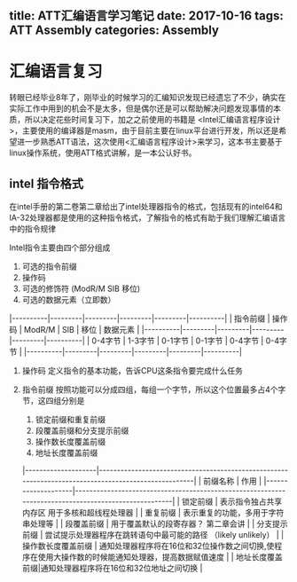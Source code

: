 title: ATT汇编语言学习笔记
date: 2017-10-16
tags: ATT Assembly
categories: Assembly
---

# 汇编语言复习
  转眼已经毕业8年了，刚毕业的时候学习的汇编知识发现已经遗忘了不少，确实在实际工作中用到的机会不是太多，但是偶尔还是可以帮助解决问题发现事情的本质，所以决定花些时间复习下，加之之前使用的书籍是 <Intel汇编语言程序设计>，主要使用的编译器是masm，由于目前主要在linux平台进行开发，所以还是希望进一步熟悉ATT语法，这次使用<汇编语言程序设计>来学习，这本书主要基于linux操作系统，使用ATT格式讲解，是一本公认好书。
  
  
## intel 指令格式
在intel手册的第二卷第二章给出了intel处理器指令的格式，包括现有的intel64和IA-32处理器都是使用的这种指令格式，了解指令的格式有助于我们理解汇编语言中的指令规律

Intel指令主要由四个部分组成
1. 可选的指令前缀
2. 操作码
3. 可选的修饰符 (ModR/M SIB 移位)
4. 可选的数据元素（立即数）

|----------|---------|---------|---------|---------|----------|
| 指令前缀 | 操作码  | ModR/M  | SIB     | 移位    | 数据元素 |
|----------|---------|---------|---------|---------|----------|
| 0-4字节  | 1-3字节 | 0-1字节 | 0-1字节 | 0-4字节 | 0-4字节  |
|----------|---------|---------|---------|---------|----------|

1. 操作码
    定义指令的基本功能，告诉CPU这条指令要完成什么任务

2. 指令前缀
    按照功能可以分成四组，每组一个字节，所以这个位置最多占4个字节，这四组分别是
    1. 锁定前缀和重复前缀
    2. 段覆盖前缀和分支提示前缀
    3. 操作数长度覆盖前缀
    4. 地址长度覆盖前缀
    
    
    |--------------------|-----------------------------------------------------------------------------------------------------|
    | 前缀名称           | 作用                                                                                                |
    |--------------------|-----------------------------------------------------------------------------------------------------|
    | 锁定前缀           | 表示指令独占共享内存区 用于多核和超线程处理器                                                       |
    | 重复前缀           | 表示重复的功能，多用于字符串处理等                                                                  |
    | 段覆盖前缀         | 用于覆盖默认的段寄存器？ 第二章会讲                                                                 |
    | 分支提示前缀       | 尝试提示处理器程序在跳转语句中最可能的路径 （likely unlikely）                                      |
    | 操作数长度覆盖前缀 | 通知处理器程序将在16位和32位操作数之间切换,使程序在使用大操作数的时候能通知处理器，提高数据赋值速度 |
    | 地址长度覆盖前缀|通知处理器程序将在16位和32位地址之间切换                                                                |
    
    
